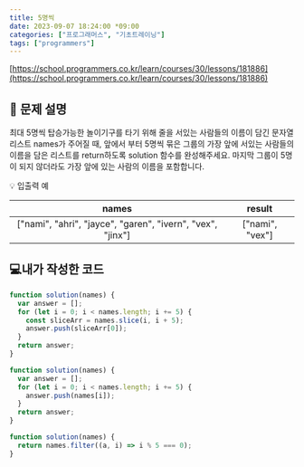 ```yaml
---
title: 5명씩
date: 2023-09-07 18:24:00 *09:00
categories: ["프로그래머스", "기초트레이닝"]
tags: ["programmers"]
---
```


[https://school.programmers.co.kr/learn/courses/30/lessons/181886](https://school.programmers.co.kr/learn/courses/30/lessons/181886)

## 📔 문제 설명

최대 5명씩 탑승가능한 놀이기구를 타기 위해 줄을 서있는 사람들의 이름이 담긴 문자열 리스트 names가 주어질 때, 앞에서 부터 5명씩 묶은 그룹의 가장 앞에 서있는 사람들의 이름을 담은 리스트를 return하도록 solution 함수를 완성해주세요. 마지막 그룹이 5명이 되지 않더라도 가장 앞에 있는 사람의 이름을 포함합니다.

💡 입출력 예

|                           names                            |     result      |
| :--------------------------------------------------------: | :-------------: |
| ["nami", "ahri", "jayce", "garen", "ivern", "vex", "jinx"] | ["nami", "vex"] |

## 💻내가 작성한 코드

```js
function solution(names) {
  var answer = [];
  for (let i = 0; i < names.length; i += 5) {
    const sliceArr = names.slice(i, i + 5);
    answer.push(sliceArr[0]);
  }
  return answer;
}
```

```js
function solution(names) {
  var answer = [];
  for (let i = 0; i < names.length; i += 5) {
    answer.push(names[i]);
  }
  return answer;
}
```

```js
function solution(names) {
  return names.filter((a, i) => i % 5 === 0);
}
```
